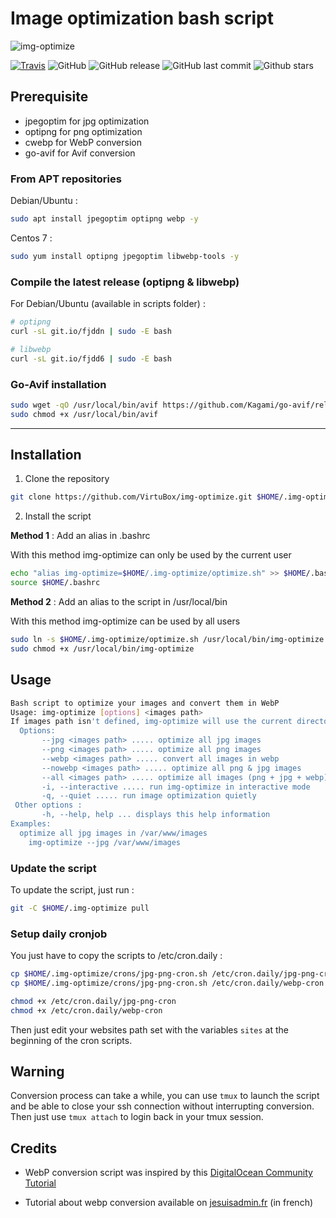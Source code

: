 # Image optimization bash script

![img-optimize](https://raw.githubusercontent.com/VirtuBox/img-optimize/master/img-optimize.png)

[![Travis](https://travis-ci.org/VirtuBox/img-optimize.svg?branch=master)](https://travis-ci.org/VirtuBox/img-optimize) ![GitHub](https://img.shields.io/github/license/VirtuBox/img-optimize.svg) ![GitHub release](https://img.shields.io/github/release/VirtuBox/img-optimize.svg) ![GitHub last commit](https://img.shields.io/github/last-commit/VirtuBox/img-optimize.svg) ![Github stars](https://img.shields.io/github/stars/VirtuBox/img-optimize.svg)

## Prerequisite

- jpegoptim for jpg optimization
- optipng for png optimization
- cwebp for WebP conversion
- go-avif for Avif conversion

### From APT repositories

Debian/Ubuntu :

```bash
sudo apt install jpegoptim optipng webp -y
```

Centos 7 :

```bash
sudo yum install optipng jpegoptim libwebp-tools -y
```

### Compile the latest release (optipng & libwebp)

For Debian/Ubuntu (available in scripts folder) :

```bash
# optipng
curl -sL git.io/fjddn | sudo -E bash

# libwebp
curl -sL git.io/fjdd6 | sudo -E bash
```

### Go-Avif installation

```bash
sudo wget -qO /usr/local/bin/avif https://github.com/Kagami/go-avif/releases/download/v0.1.0/avif-linux-x64
sudo chmod +x /usr/local/bin/avif
```

--------------------------------------------------------------------------------

## Installation

1) Clone the repository

```bash
git clone https://github.com/VirtuBox/img-optimize.git $HOME/.img-optimize
```

2) Install the script

**Method 1** : Add an alias in .bashrc

With this method img-optimize can only be used by the current user

```bash
echo "alias img-optimize=$HOME/.img-optimize/optimize.sh" >> $HOME/.bashrc
source $HOME/.bashrc
```

**Method 2** : Add an alias to the script in /usr/local/bin

With this method img-optimize can be used by all users

```bash
sudo ln -s $HOME/.img-optimize/optimize.sh /usr/local/bin/img-optimize
sudo chmod +x /usr/local/bin/img-optimize
```

## Usage

```bash
Bash script to optimize your images and convert them in WebP
Usage: img-optimize [options] <images path>
If images path isn't defined, img-optimize will use the current directory
  Options:
       --jpg <images path> ..... optimize all jpg images
       --png <images path> ..... optimize all png images
       --webp <images path> ..... convert all images in webp
       --nowebp <images path> ..... optimize all png & jpg images
       --all <images path> ..... optimize all images (png + jpg + webp)
       -i, --interactive ..... run img-optimize in interactive mode
       -q, --quiet ..... run image optimization quietly
 Other options :
       -h, --help, help ... displays this help information
Examples:
  optimize all jpg images in /var/www/images
    img-optimize --jpg /var/www/images
```

### Update the script

To update the script, just run :

```bash
git -C $HOME/.img-optimize pull
```

### Setup daily cronjob

You just have to copy the scripts to /etc/cron.daily :

```bash
cp $HOME/.img-optimize/crons/jpg-png-cron.sh /etc/cron.daily/jpg-png-cron
cp $HOME/.img-optimize/crons/jpg-png-cron.sh /etc/cron.daily/webp-cron

chmod +x /etc/cron.daily/jpg-png-cron
chmod +x /etc/cron.daily/webp-cron
```

Then just edit your websites path set with the variables `sites` at the beginning of the cron scripts.

## Warning

Conversion process can take a while, you can use `tmux` to launch the script and be able to close your ssh connection without interrupting conversion. Then just use `tmux attach` to login back in your tmux session.

## Credits

- WebP conversion script was inspired by this [DigitalOcean Community Tutorial](https://www.digitalocean.com/community/tutorials/how-to-create-and-serve-webp-images-to-speed-up-your-website)

- Tutorial about webp conversion available on [jesuisadmin.fr](https://jesuisadmin.fr/convertir-vos-images-en-webp-nginx/) (in french)
